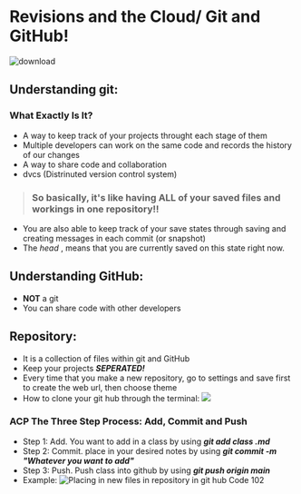 # Revisions and the Cloud/ Git and GitHub!
![download](https://user-images.githubusercontent.com/108201205/176224245-8389cbc3-e320-43f3-b585-7adc117de8e5.jpg)

## Understanding git:

### What Exactly Is It?
- A way to keep track of your projects throught each stage of them
- Multiple developers can work on the same code and records the history of our changes 
- A way to share code and collaboration 
- dvcs (Distrinuted version control system)
>### So basically, it's like having **ALL** of your saved files and workings in one repository!!
- You are also able to keep track of your save states through saving and creating messages in each commit (or snapshot) 
- The *head* , means that you are currently saved on this state right now. 

## Understanding GitHub:
- **NOT** a git
- You can share code with other developers 

## Repository:
- It is a collection of files within git and GitHub
- Keep your projects ***SEPERATED!***
- Every time that you make a new repository, go to settings and save first to create the web url, then choose theme
- How to clone your git hub through the terminal: ![](https://user-images.githubusercontent.com/108201205/176253041-18cd5707-fbc4-4fed-945a-d3f476b20751.png)



### ACP The Three Step Process: Add, Commit and Push 
- Step 1: Add. You want to add in a class by using ***git add class .md***
- Step 2: Commit. place in your desired notes by using ***git commit -m "Whatever you want to add"***
- Step 3: Push. Push class into github by using ***git push origin main*** 
- Example: ![Placing in new files in repository in git hub Code 102](https://user-images.githubusercontent.com/108201205/176253159-a4df36d4-1a3f-486d-8bc6-c6068f01c45f.png)

